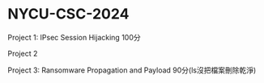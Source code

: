# NYCU-CSC-2024

Project 1: IPsec Session Hijacking 100分

Project 2

Project 3: Ransomware Propagation and Payload 90分(ls沒把檔案刪除乾淨)
